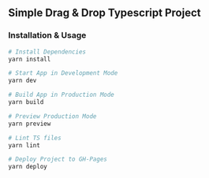 ## Simple Drag & Drop Typescript Project


### Installation & Usage

```bash
# Install Dependencies
yarn install

# Start App in Development Mode
yarn dev

# Build App in Production Mode
yarn build

# Preview Production Mode
yarn preview

# Lint TS files
yarn lint

# Deploy Project to GH-Pages
yarn deploy
```
